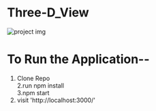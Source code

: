 # Three-D_View
![project img](https://user-images.githubusercontent.com/54978121/185733448-943c6af8-5cab-4051-be37-67bfaa5cd936.png)

 # To Run the Application--
1. Clone Repo  
2.run npm install  
3.npm start
4. visit 'http://localhost:3000/'
